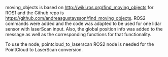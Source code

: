 moving_objects is based on http://wiki.ros.org/find_moving_objects for ROS1 and the Github repo is https://github.com/andreasgustavsson/find_moving_objects. ROS2 commands were added and the code was adapted to be used for one lidar sensor with laserScan input. Also, the global position info was added to the message as well as the corresponding functions for that functionality. 

To use the node, pointcloud_to_laserscan ROS2 node is needed for the PointCloud to LaserScan conversion. 
